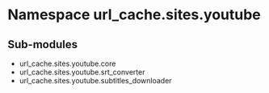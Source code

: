 Namespace url_cache.sites.youtube
=================================

Sub-modules
-----------
* url_cache.sites.youtube.core
* url_cache.sites.youtube.srt_converter
* url_cache.sites.youtube.subtitles_downloader